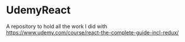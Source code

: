 # UdemyReact

A repository to hold all the work I did with https://www.udemy.com/course/react-the-complete-guide-incl-redux/
